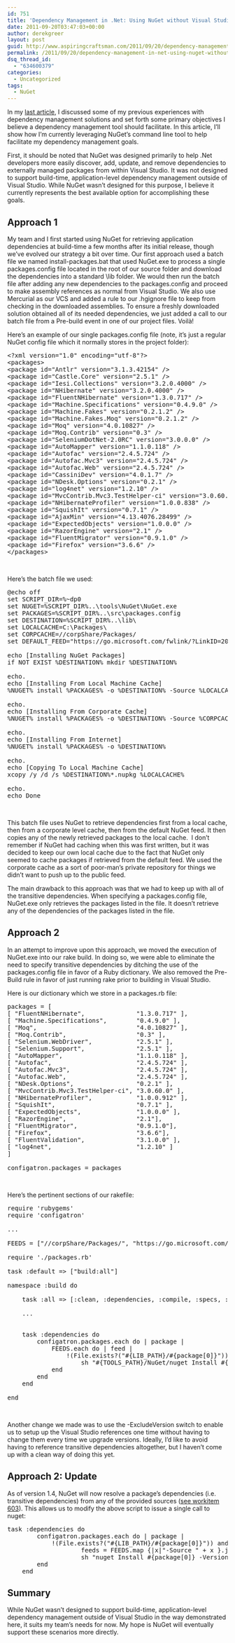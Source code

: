 ```yaml
---
id: 751
title: 'Dependency Management in .Net: Using NuGet without Visual Studio'
date: 2011-09-20T03:47:03+00:00
author: derekgreer
layout: post
guid: http://www.aspiringcraftsman.com/2011/09/20/dependency-management-in-net-using-nuget-without-visual-studio/
permalink: /2011/09/20/dependency-management-in-net-using-nuget-without-visual-studio/
dsq_thread_id:
  - "634600379"
categories:
  - Uncategorized
tags:
  - NuGet
---
```

In <noindex></noindex> my [last article](http://www.aspiringcraftsman.com/2011/09/18/dependency-management-in-net/), I discussed some of my previous experiences with dependency management solutions and set forth some primary objectives I believe a dependency management tool should facilitate. In this article, I’ll show how I’m currently leveraging NuGet’s command line tool to help facilitate my dependency management goals.

First, it should be noted that NuGet was designed primarily to help .Net developers more easily discover, add, update, and remove dependencies to externally managed packages from within Visual Studio. It was not designed to support build-time, application-level dependency management outside of Visual Studio. While NuGet wasn’t designed for this purpose, I believe it currently represents the best available option for accomplishing these goals. 

## Approach 1

My team and I first started using NuGet for retrieving application dependencies at build-time a few months after its initial release, though we’ve evolved our strategy a bit over time. Our first approach used a batch file we named install-packages.bat that used NuGet.exe to process a single packages.config file located in the root of our source folder and download the dependencies into a standard \lib folder. We would then run the batch file after adding any new dependencies to the packages.config and proceed to make assembly references as normal from Visual Studio. We also use Mercurial as our VCS and added a rule to our .hgignore file to keep from checking in the downloaded assemblies. To ensure a freshly downloaded solution obtained all of its needed dependencies, we just added a call to our batch file from a Pre-build event in one of our project files. Voilà!

Here’s an example of our single packages.config file (note, it’s just a regular NuGet config file which it normally stores in the project folder): 

<pre class="brush:xml; gutter:false; wrap-lines:false; tab-size:2;">&lt;?xml version="1.0" encoding="utf-8"?&gt;
&lt;packages&gt;
&lt;package id="Antlr" version="3.1.3.42154" /&gt;
&lt;package id="Castle.Core" version="2.5.1" /&gt;
&lt;package id="Iesi.Collections" version="3.2.0.4000" /&gt;
&lt;package id="NHibernate" version="3.2.0.4000" /&gt;
&lt;package id="FluentNHibernate" version="1.3.0.717" /&gt;
&lt;package id="Machine.Specifications" version="0.4.9.0" /&gt;
&lt;package id="Machine.Fakes" version="0.2.1.2" /&gt;
&lt;package id="Machine.Fakes.Moq" version="0.2.1.2" /&gt;
&lt;package id="Moq" version="4.0.10827" /&gt;
&lt;package id="Moq.Contrib" version="0.3" /&gt;
&lt;package id="SeleniumDotNet-2.0RC" version="3.0.0.0" /&gt;
&lt;package id="AutoMapper" version="1.1.0.118" /&gt;
&lt;package id="Autofac" version="2.4.5.724" /&gt;
&lt;package id="Autofac.Mvc3" version="2.4.5.724" /&gt;
&lt;package id="Autofac.Web" version="2.4.5.724" /&gt;
&lt;package id="CassiniDev" version="4.0.1.7" /&gt;
&lt;package id="NDesk.Options" version="0.2.1" /&gt;
&lt;package id="log4net" version="1.2.10" /&gt;
&lt;package id="MvcContrib.Mvc3.TestHelper-ci" version="3.0.60.0" /&gt;
&lt;package id="NHibernateProfiler" version="1.0.0.838" /&gt;
&lt;package id="SquishIt" version="0.7.1" /&gt;
&lt;package id="AjaxMin" version="4.13.4076.28499" /&gt;
&lt;package id="ExpectedObjects" version="1.0.0.0" /&gt;
&lt;package id="RazorEngine" version="2.1" /&gt;
&lt;package id="FluentMigrator" version="0.9.1.0" /&gt;
&lt;package id="Firefox" version="3.6.6" /&gt;
&lt;/packages></pre>

&nbsp;

Here’s the batch file we used: 

<pre class="brush:shell; gutter:false; wrap-lines:false; tab-size:2;">@echo off
set SCRIPT_DIR=%~dp0
set NUGET=%SCRIPT_DIR%..\tools\NuGet\NuGet.exe
set PACKAGES=%SCRIPT_DIR%..\src\packages.config
set DESTINATION=%SCRIPT_DIR%..\lib\
set LOCALCACHE=C:\Packages\
set CORPCACHE=//corpShare/Packages/
set DEFAULT_FEED="https://go.microsoft.com/fwlink/?LinkID=206669"

echo [Installing NuGet Packages]
if NOT EXIST %DESTINATION% mkdir %DESTINATION%

echo.
echo [Installing From Local Machine Cache]
%NUGET% install %PACKAGES% -o %DESTINATION% -Source %LOCALCACHE%

echo.
echo [Installing From Corporate Cache]
%NUGET% install %PACKAGES% -o %DESTINATION% -Source %CORPCACHE%

echo.
echo [Installing From Internet]
%NUGET% install %PACKAGES% -o %DESTINATION%

echo.
echo [Copying To Local Machine Cache]
xcopy /y /d /s %DESTINATION%*.nupkg %LOCALCACHE%

echo.
echo Done</pre>

&nbsp;

This batch file uses NuGet to retrieve dependencies first from a local cache, then from a corporate level cache, then from the default NuGet feed. It then copies any of the newly retrieved packages to the local cache.&nbsp; I don’t remember if NuGet had caching when this was first written, but it was decided to keep our own local cache due to the fact that NuGet only seemed to cache packages if retrieved from the default feed. We used the corporate cache as a sort of poor-man’s private repository for things we didn’t want to push up to the public feed.

The main drawback to this approach was that we had to keep up with all of the transitive dependencies. When specifying a packages.config file, NuGet.exe only retrieves the packages listed in the file. It doesn’t retrieve any of the dependencies of the packages listed in the file. 

## Approach 2

In an attempt to improve upon this approach, we moved the execution of NuGet.exe into our rake build. In doing so, we were able to eliminate the need to specify transitive dependencies by ditching the use of the packages.config file in favor of a Ruby dictionary. We also removed the Pre-Build rule in favor of just running rake prior to building in Visual Studio.

Here is our dictionary which we store in a packages.rb file: 

<pre class="brush:ruby; gutter:false; wrap-lines:false; tab-size:2;">packages = [
[ "FluentNHibernate",              "1.3.0.717" ],
[ "Machine.Specifications",        "0.4.9.0" ],
[ "Moq",                           "4.0.10827" ],
[ "Moq.Contrib",                   "0.3" ],
[ "Selenium.WebDriver",            "2.5.1" ],
[ "Selenium.Support",              "2.5.1" ],
[ "AutoMapper",                    "1.1.0.118" ],
[ "Autofac",                       "2.4.5.724" ],
[ "Autofac.Mvc3",                  "2.4.5.724" ],
[ "Autofac.Web",                   "2.4.5.724" ],
[ "NDesk.Options",                 "0.2.1" ],
[ "MvcContrib.Mvc3.TestHelper-ci", "3.0.60.0" ],
[ "NHibernateProfiler",            "1.0.0.912" ],
[ "SquishIt",                      "0.7.1" ],
[ "ExpectedObjects",               "1.0.0.0" ],
[ "RazorEngine",                   "2.1"],
[ "FluentMigrator",                "0.9.1.0"],
[ "Firefox",                       "3.6.6"],
[ "FluentValidation",              "3.1.0.0" ],
[ "log4net",                       "1.2.10" ]
]

configatron.packages = packages
</pre>

&nbsp;

Here’s the pertinent sections of our rakefile:

<pre class="brush:ruby; gutter:false; wrap-lines:false; tab-size:2;">require 'rubygems'
require 'configatron'

...

FEEDS = ["//corpShare/Packages/", "https://go.microsoft.com/fwlink/?LinkID=206669" ]

require './packages.rb'

task :default =&gt; ["build:all"]

namespace :build do

	task :all =&gt; [:clean, :dependencies, :compile, :specs, :package]	

	...


	task :dependencies do
		configatron.packages.each do | package |
			FEEDS.each do | feed | 
				!(File.exists?("#{LIB_PATH}/#{package[0]}")) and
					sh "#{TOOLS_PATH}/NuGet/nuget Install #{package[0]} -Version #{package[1]} -o #{LIB_PATH} -Source #{feed} -ExcludeVersion" do | cmd, results | cmd  end
			end
		end
	end

end</pre>

&nbsp;

Another change we made was to use the -ExcludeVersion switch to enable us to setup up the Visual Studio references one time without having to change them every time we upgrade versions. Ideally, I’d like to avoid having to reference transitive dependencies altogether, but I haven’t come up with a clean way of doing this yet. 

## Approach 2: Update

As of version 1.4, NuGet will now resolve a package&#8217;s dependencies (i.e. transitive dependencies) from any of the provided sources ([see workitem 603](http://nuget.codeplex.com/workitem/603)). This allows us to modify the above script to issue a single call to nuget:

<pre class="brush:ruby; gutter:false; wrap-lines:false; tab-size:2;">task :dependencies do
        configatron.packages.each do | package |
            !(File.exists?("#{LIB_PATH}/#{package[0]}")) and
                    feeds = FEEDS.map {|x|"-Source " + x }.join(' ')
                    sh "nuget Install #{package[0]} -Version #{package[1]} -o #{LIB_PATH} #{feeds} -ExcludeVersion" do | cmd, results | cmd  end
        end
    end
</pre>

## Summary

While NuGet wasn’t designed to support build-time, application-level dependency management outside of Visual Studio in the way demonstrated here, it suits my team’s needs for now. My hope is NuGet will eventually support these scenarios more directly.